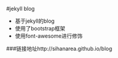 #jekyll blog

* 基于jekyll的blog
* 使用了bootstrap框架
* 使用font-awesome进行修饰

###链接地址http://sihanarea.github.io/blog

